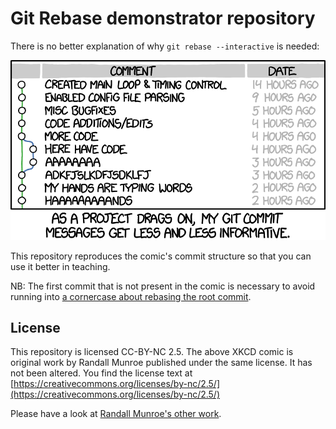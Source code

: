 # Git Rebase demonstrator repository

There is no better explanation of why `git rebase --interactive` is needed:

![XKCD Comic](xkcd.png)

This repository reproduces the comic's commit structure so that you can use it better in teaching.

NB: The first commit that is not present in the comic is necessary to avoid running into [a cornercase about rebasing the root commit](https://stackoverflow.com/questions/22992543/how-do-i-git-rebase-the-first-commit).

## License

This repository is licensed CC-BY-NC 2.5.
The above XKCD comic is original work by Randall Munroe published under the same license. It has not been altered.
You find the license text at [https://creativecommons.org/licenses/by-nc/2.5/](https://creativecommons.org/licenses/by-nc/2.5/)

Please have a look at [Randall Munroe's other work](https://xkcd.com).
